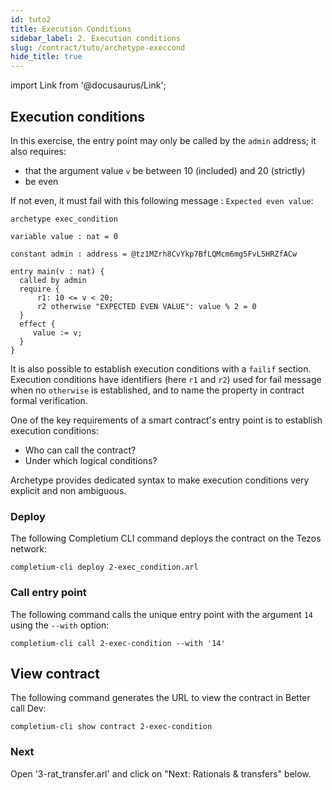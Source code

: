 ```yaml
---
id: tuto2
title: Execution Conditions
sidebar_label: 2. Execution conditions
slug: /contract/tuto/archetype-execcond
hide_title: true
---
```

import Link from '@docusaurus/Link';

## Execution conditions

In this exercise, the entry point may only be called by the `admin` address; it also requires:
* that the argument value `v` be between 10 (included) and 20 (strictly)
* be even

If not even, it must fail with this following message : `Expected even value`:

```archetype {8,10,11} title="2-exec-condition.arl"
archetype exec_condition

variable value : nat = 0

constant admin : address = @tz1MZrh8CvYkp7BfLQMcm6mg5FvL5HRZfACw

entry main(v : nat) {
  called by admin
  require {
      r1: 10 <= v < 20;
      r2 otherwise "EXPECTED EVEN VALUE": value % 2 = 0
  }
  effect {
     value := v;
  }
}
```

It is also possible to establish execution conditions with a `failif` section.
Execution conditions have identifiers (here `r1` and `r2`) used for fail message when no `otherwise` is established, and to name the property in contract formal verification.

One of the key requirements of a smart contract's entry point is to establish execution conditions:
* Who can call the contract?
* Under which logical conditions?

Archetype provides dedicated syntax to make execution conditions very explicit and non ambiguous.

### Deploy

The following <Link to='/docs/cli'>Completium CLI</Link> command deploys the contract on the Tezos network:

```
completium-cli deploy 2-exec_condition.arl
```

### Call entry point

The following command calls the unique entry point with the argument `14` using the `--with` option:

```
completium-cli call 2-exec-condition --with '14'
```


## View contract

The following command generates the URL to view the contract in Better call Dev:

```
completium-cli show contract 2-exec-condition
```
### Next

Open '3-rat_transfer.arl' and click on "Next: Rationals & transfers" below.


